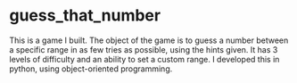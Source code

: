 # guess_that_number
This is a game I built.  The object of the game is to guess a number between a specific range in as few tries as possible, using the hints given.  It has 3 levels of difficulty and an ability to set a custom range.  I developed this in python, using object-oriented programming.
